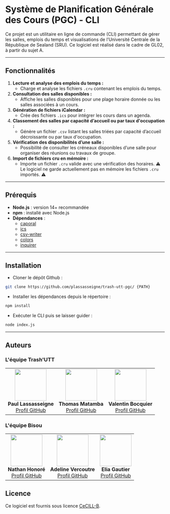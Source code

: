 # Système de Planification Générale des Cours (PGC) - CLI

Ce projet est un utilitaire en ligne de commande (CLI) permettant de gérer les salles, emplois du temps et visualisations de l’Université Centrale de la République de Sealand (SRU). Ce logiciel est réalisé dans le cadre de GL02, à partir du sujet A.

---

## Fonctionnalités

1. **Lecture et analyse des emplois du temps :**
    - Charge et analyse les fichiers `.cru` contenant les emplois du temps.
2. **Consultation des salles disponibles :**
    - Affiche les salles disponibles pour une plage horaire donnée ou les salles associées à un cours.
3. **Génération de fichiers iCalendar :**
    - Crée des fichiers `.ics` pour intégrer les cours dans un agenda.
4. **Classement des salles par capacité d’accueil ou par taux d'occupation :**
    - Génère un fichier `.csv` listant les salles triées par capacité d’accueil décroissante ou par taux d'occupation.
5. **Vérification des disponibilités d’une salle :**
    - Possibilité de consulter les créneaux disponibles d’une salle pour organiser des réunions ou travaux de groupe.
6. **Import de fichiers cru en mémoire :**
    - Importe un fichier `.cru` valide avec une vérification des horaires.
    ⚠️ Le logiciel ne garde actuellement pas en mémoire les fichiers `.cru` importés. ⚠️

---

## Prérequis

- **Node.js** : version 14+ recommandée
- **npm** : installé avec Node.js
- **Dépendances** :
    - [caporal](https://caporal.io/)
    - [ics](https://www.npmjs.com/package/ics)
    - [csv-writer](https://www.npmjs.com/package/csv-writer)
    - [colors](https://www.npmjs.com/package/colors)
    - [inquirer](https://www.npmjs.com/package/inquirer)

---

## Installation

- Cloner le dépôt Github :
```bash
git clone https://github.com/plassasseigne/trash-utt-pgc/ {PATH}
```

- Installer les dépendances depuis le répertoire :
```bash
npm install
```

- Exécuter le CLI puis se laisser guider :
```bash
node index.js
```

---

## Auteurs

<h3>L'équipe Trash'UTT</h3>

<table>
  <tr>
    <td align="center">
      <img src="https://github.com/plassasseigne.png" width="100" height="100"><br>
      <strong>Paul Lassasseigne</strong><br>
      <a href="https://github.com/plassasseigne">Profil GitHub</a>
    </td>
    <td align="center">
      <img src="https://github.com/no-penpen.png" width="100" height="100"><br>
      <strong>Thomas Matamba</strong><br>
      <a href="https://github.com/no-penpen">Profil GitHub</a>
    </td>
    <td align="center">
      <img src="https://github.com/vltbcq.png" width="100" height="100"><br>
      <strong>Valentin Bocquier</strong><br>
      <a href="https://github.com/vltbcq">Profil GitHub</a>
    </td>
  </tr>
</table>

<h3>L'équipe Bisou</h3>

<table>
  <tr>
    <td align="center">
      <img src="https://avatars.githubusercontent.com/u/154017011?v=4" width="100" height="100"><br>
      <strong>Nathan Honoré</strong><br>
      <a href="https://github.com/Phirix62">Profil GitHub</a>
    </td>
    <td align="center">
      <img src="https://avatars.githubusercontent.com/u/187779461?v=4" width="100" height="100"><br>
      <strong>Adeline Vercoutre</strong><br>
      <a href="https://github.com/AdelineVercoutre">Profil GitHub</a>
    </td>
    <td align="center">
      <img src="https://avatars.githubusercontent.com/u/92891905?s=400&u=4d2dbcedff76d1d1010e7d5729542b65403653bf&v=4" width="100" height="100"><br>
      <strong>Elia Gautier</strong><br>
      <a href="https://github.com/LeoPisan">Profil GitHub</a>
    </td>
  </tr>
</table>

## Licence

Ce logiciel est fournis sous licence [CeCILL-B](./LICENCE.md).